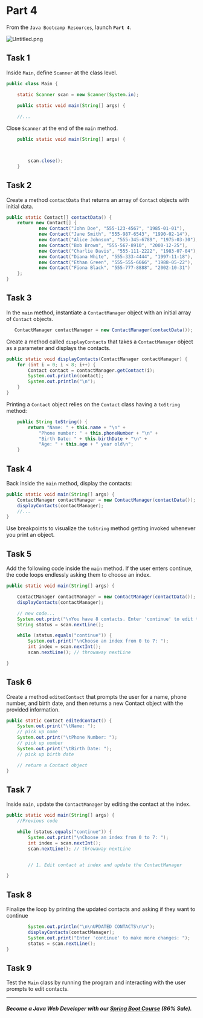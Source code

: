 # Part 4

From the `Java Bootcamp Resources`, launch **`Part 4`**.

![Untitled.png](https://firebasestorage.googleapis.com/v0/b/learnthepart-75aed.appspot.com/o/images%2F581153fc-1e33-4583-8d32-11a5d03110e6?alt=media&token=ac60bfd2-7695-49cb-b148-0cb665197de5)

## Task 1

Inside `Main`, define `Scanner` at the class level.
```java
public class Main {

    static Scanner scan = new Scanner(System.in);

    public static void main(String[] args) {
    
    //... 

```

Close `Scanner` at the end of the `main` method.
```java
    public static void main(String[] args) {



        scan.close();
    }
```
    

## Task 2

Create a method `contactData` that returns an array of `Contac`t objects with initial data.

```java
public static Contact[] contactData() {
    return new Contact[] {
            new Contact("John Doe", "555-123-4567", "1985-01-01"),
            new Contact("Jane Smith", "555-987-6543", "1990-02-14"),
            new Contact("Alice Johnson", "555-345-6789", "1975-03-30"),
            new Contact("Bob Brown", "555-567-8910", "2000-12-25"),
            new Contact("Charlie Davis", "555-111-2222", "1983-07-04"),
            new Contact("Diana White", "555-333-4444", "1997-11-18"),
            new Contact("Ethan Green", "555-555-6666", "1988-05-22"),
            new Contact("Fiona Black", "555-777-8888", "2002-10-31")
    };
}
```

## Task 3

In the `main` method, instantiate a `ContactManager` object with an initial array of `Contact` objects.

```java
   ContactManager contactManager = new ContactManager(contactData());
```

Create a method called `displayContacts` that takes a `ContactManager` object as a parameter and displays the contacts.

```java
public static void displayContacts(ContactManager contactManager) {
    for (int i = 0; i < 8; i++) {
        Contact contact = contactManager.getContact(i);
        System.out.println(contact);
        System.out.println("\n");
    }
}
```

Printing a `Contact` object relies on the `Contact` class having a `toString` method:
```java
    public String toString() {
        return "Name: " + this.name + "\n" +
            "Phone number: " + this.phoneNumber + "\n" +
            "Birth Date: " + this.birthDate + "\n" +
            "Age: " + this.age + " year old\n";
    }
```

## Task 4

Back inside the `main` method, display the contacts:

```java
public static void main(String[] args) {
    ContactManager contactManager = new ContactManager(contactData());
    displayContacts(contactManager);
    //...
}
```
Use breakpoints to visualize the `toString` method getting invoked whenever you print an object.


## Task 5

Add the following code inside the `main` method. If the user enters continue, the code loops endlessly asking them to choose an index.
```java
public static void main(String[] args) {

    ContactManager contactManager = new ContactManager(contactData());
    displayContacts(contactManager);

    // new code...
    System.out.print("\nYou have 8 contacts. Enter 'continue' to edit them: ");
    String status = scan.nextLine();

    while (status.equals("continue")) {
        System.out.print("\nChoose an index from 0 to 7: ");
        int index = scan.nextInt();
        scan.nextLine(); // throwaway nextLine

}
```
## Task 6

Create a method `editedContact` that prompts the user for a name, phone number, and birth date, and then returns a new Contact object with the provided information.

```java
public static Contact editedContact() {
    System.out.print("\tName: ");
    // pick up name
    System.out.print("\tPhone Number: ");
    // pick up number
    System.out.print("\tBirth Date: ");
    // pick up birth date

    // return a Contact object
}
```

## Task 7

Inside `main`, update the `ContactManager` by editing the contact at the index.
```java
public static void main(String[] args) {
    //Previous code

    while (status.equals("continue")) {
        System.out.print("\nChoose an index from 0 to 7: ");
        int index = scan.nextInt();
        scan.nextLine(); // throwaway nextLine        


        // 1. Edit contact at index and update the ContactManager

}
```

## Task 8

Finalize the loop by printing the updated contacts and asking if they want to continue


```java
        System.out.println("\n\nUPDATED CONTACTS\n\n");
        displayContacts(contactManager);
        System.out.print("Enter 'continue' to make more changes: ");
        status = scan.nextLine();
}
```

## Task 9


Test the `Main` class by running the program and interacting with the user prompts to edit contacts.



----------

##### Become a Java Web Developer with our [Spring Boot Course](https://udemy-redirect-app.herokuapp.com/spring) (86% Sale).
